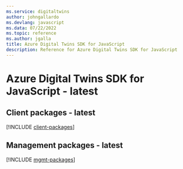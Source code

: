```yaml
---
ms.service: digitaltwins
author: johngallardo
ms.devlang: javascript
ms.data: 07/22/2022
ms.topic: reference
ms.author: jgalla
title: Azure Digital Twins SDK for JavaScript
description: Reference for Azure Digital Twins SDK for JavaScript
---
```

# Azure Digital Twins SDK for JavaScript - latest

## Client packages - latest
[!INCLUDE [client-packages](digital-twins-client-index.md)]
## Management packages - latest
[!INCLUDE [mgmt-packages](digital-twins-mgmt-index.md)]